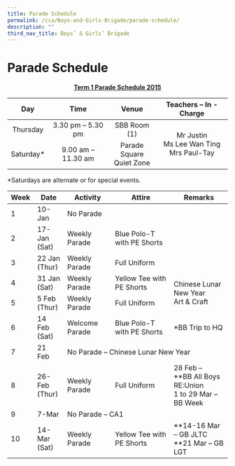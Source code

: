 ```yaml
---
title: Parade Schedule
permalink: /cca/Boys-and-Girls-Brigade/parade-schedule/
description: ""
third_nav_title: Boys’ & Girls’ Brigade
---
```

# Parade Schedule
<p style="text-align: center;"><b><u>Term 1 Parade Schedule 2015</u></b></p>

<table>
<thead>
  <tr>
    <th style="text-align: center;">Day</th>
    <th style="text-align: center;">Time</th>
    <th style="text-align: center;">Venue</th>
    <th style="text-align: center;">Teachers – In - Charge</th>
  </tr>
</thead>
<tbody>
  <tr>
    <td style="text-align: center;">Thursday</td>
    <td style="text-align: center;">3.30 pm – 5.30 pm</td>
    <td style="text-align: center;">SBB Room (1)</td>
    <td rowspan="2" style="text-align: center;">Mr Justin<br>Ms Lee Wan Ting<br>Mrs Paul-Tay</td>
  </tr>
  <tr>
    <td style="text-align: center;">Saturday*</td>
    <td style="text-align: center;">9.00 am – 11.30 am</td>
    <td style="text-align: center;">Parade Square<br>Quiet Zone</td>
  </tr>
</tbody>
</table>

\*Saturdays are alternate or for special events.

<table>
<thead>
  <tr>
    <th>Week</th>
    <th>Date</th>
    <th>Activity</th>
    <th colspan="2">Attire</th>
    <th>Remarks</th>
  </tr>
</thead>
<tbody>
  <tr>
    <td>1</td>
    <td>10-Jan</td>
    <td colspan="4">No Parade</td>
  </tr>
  <tr>
    <td>2</td>
    <td>17-Jan<br>(Sat)</td>
    <td>Weekly Parade</td>
    <td colspan="2">Blue Polo-T with PE Shorts</td>
    <td> </td>
  </tr>
  <tr>
    <td>3</td>
    <td>22 Jan<br>(Thur)</td>
    <td>Weekly Parade</td>
    <td colspan="2">Full Uniform</td>
    <td> </td>
  </tr>
  <tr>
    <td>4</td>
    <td>31 Jan<br>(Sat)</td>
    <td>Weekly Parade</td>
    <td colspan="2">Yellow Tee with PE Shorts</td>
    <td rowspan="2">Chinese Lunar New Year<br>Art &amp; Craft</td>
  </tr>
  <tr>
    <td>5</td>
    <td>5 Feb<br>(Thur)</td>
    <td>Weekly Parade</td>
    <td colspan="2">Full Uniform</td>
  </tr>
  <tr>
    <td>6</td>
    <td>14 Feb<br>(Sat)</td>
    <td>Welcome Parade</td>
    <td colspan="2">Blue Polo-T with PE Shorts</td>
    <td>*BB Trip to HQ</td>
  </tr>
  <tr>
    <td>7</td>
    <td>21 Feb</td>
    <td colspan="4">No Parade – Chinese Lunar New Year</td>
  </tr>
  <tr>
    <td>8</td>
    <td>26-Feb<br>(Thur)</td>
    <td>Weekly Parade</td>
    <td colspan="2">Full Uniform</td>
    <td>28 Feb –<br>**BB All Boys RE:Union<br>1 to 29 Mar –<br>BB Week</td>
  </tr>
  <tr>
    <td>9</td>
    <td>7-Mar</td>
    <td colspan="4">No Parade – CA1</td>
  </tr>
  <tr>
    <td>10</td>
    <td>14-Mar<br>(Sat)</td>
    <td colspan="2">Weekly Parade</td>
    <td>Yellow Tee with PE Shorts</td>
    <td>**14-16 Mar<br>– GB JLTC<br>**21 Mar – GB LGT</td>
  </tr>
</tbody>
</table>